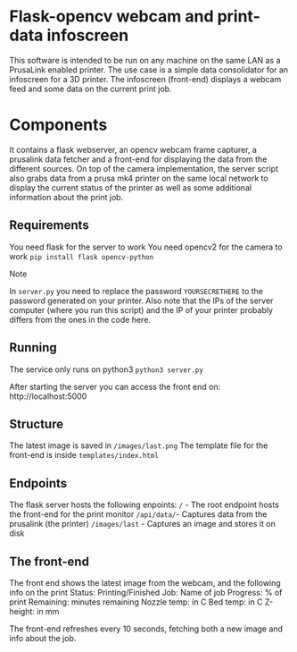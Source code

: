 # Flask-opencv webcam and print-data infoscreen #
This software is intended to be run on any machine on the same LAN as a PrusaLink enabled printer.
The use case is a simple data consolidator for an infoscreen for a 3D printer.
The infoscreen (front-end) displays a webcam feed and some data on the current print job.

# Components #
It contains a flask webserver, an opencv webcam frame capturer, a prusalink data fetcher and a front-end for displaying the data from the different sources.
On top of the camera implementation, the server script also grabs data from a prusa mk4 printer on the same local network to display the current status of the printer as well as some additional information about the print job.

## Requirements ##
You need flask for the server to work
You need opencv2 for the camera to work
`pip install flask opencv-python`

> [!NOTE]
> In `server.py` you need to replace the password `YOURSECRETHERE` to the password generated on your printer.
> Also note that the IPs of the server computer (where you run this script) and the IP of your printer probably differs from the ones in the code here.

## Running ##
The service only runs on python3
`python3 server.py`

After starting the server you can access the front end on:
http://localhost:5000

## Structure ##
The latest image is saved in `/images/last.png`
The template file for the front-end is inside `templates/index.html`

## Endpoints ##
The flask server hosts the following enpoints:
`/` - The root endpoint hosts the front-end for the print monitor
`/api/data/`- Captures data from the prusalink (the printer)
`/images/last` - Captures an image and stores it on disk

## The front-end ##
The front end shows the latest image from the webcam, and the following info on the print
Status: Printing/Finished
Job: Name of job
Progress: % of print
Remaining: minutes remaining
Nozzle temp: in C
Bed temp: in C
Z-height: in mm

The front-end refreshes every 10 seconds, fetching both a new image and info about the job.
